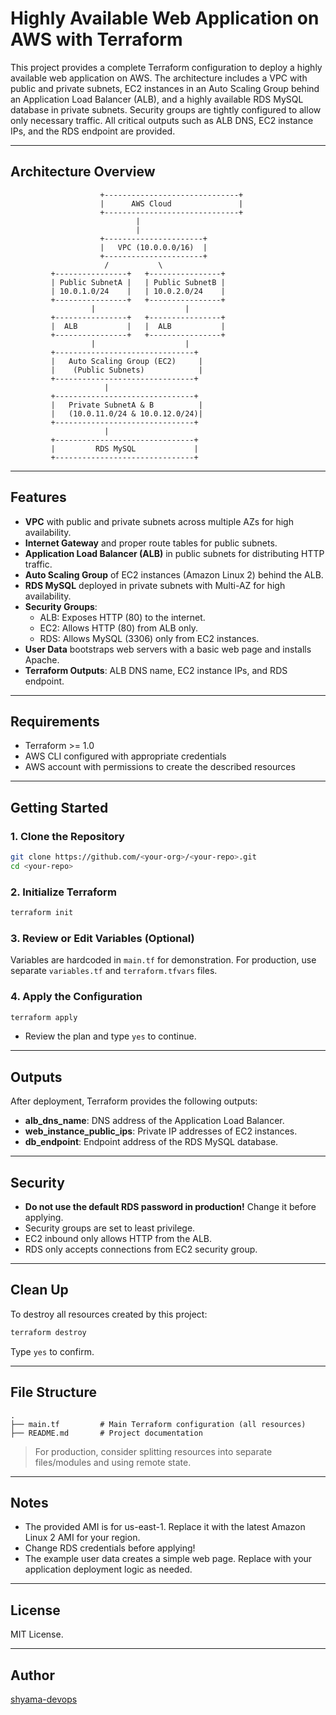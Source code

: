 # Highly Available Web Application on AWS with Terraform

This project provides a complete Terraform configuration to deploy a highly available web application on AWS. The architecture includes a VPC with public and private subnets, EC2 instances in an Auto Scaling Group behind an Application Load Balancer (ALB), and a highly available RDS MySQL database in private subnets. Security groups are tightly configured to allow only necessary traffic. All critical outputs such as ALB DNS, EC2 instance IPs, and the RDS endpoint are provided.

---

## Architecture Overview

```
                    +------------------------------+
                    |      AWS Cloud               |
                    +------------------------------+
                            |
                            |
                    +----------------------+
                    |   VPC (10.0.0.0/16)  |
                    +----------------------+
                     /           \           
         +----------------+   +----------------+
         | Public SubnetA |   | Public SubnetB |
         | 10.0.1.0/24    |   | 10.0.2.0/24    |
         +----------------+   +----------------+
                  |                    |
         +----------------+   +----------------+
         |  ALB           |   |  ALB           |
         +----------------+   +----------------+
                  |                    |
         +-------------------------------+
         |   Auto Scaling Group (EC2)     |
         |    (Public Subnets)            |
         +-------------------------------+
                     |
         +-------------------------------+
         |   Private SubnetA & B          |
         |   (10.0.11.0/24 & 10.0.12.0/24)|
         +-------------------------------+
                     |
         +-------------------------------+
         |         RDS MySQL             |
         +-------------------------------+
```

---

## Features

- **VPC** with public and private subnets across multiple AZs for high availability.
- **Internet Gateway** and proper route tables for public subnets.
- **Application Load Balancer (ALB)** in public subnets for distributing HTTP traffic.
- **Auto Scaling Group** of EC2 instances (Amazon Linux 2) behind the ALB.
- **RDS MySQL** deployed in private subnets with Multi-AZ for high availability.
- **Security Groups**:
  - ALB: Exposes HTTP (80) to the internet.
  - EC2: Allows HTTP (80) from ALB only.
  - RDS: Allows MySQL (3306) only from EC2 instances.
- **User Data** bootstraps web servers with a basic web page and installs Apache.
- **Terraform Outputs**: ALB DNS name, EC2 instance IPs, and RDS endpoint.

---

## Requirements

- Terraform >= 1.0
- AWS CLI configured with appropriate credentials
- AWS account with permissions to create the described resources

---

## Getting Started

### 1. Clone the Repository

```bash
git clone https://github.com/<your-org>/<your-repo>.git
cd <your-repo>
```

### 2. Initialize Terraform

```bash
terraform init
```

### 3. Review or Edit Variables (Optional)

Variables are hardcoded in `main.tf` for demonstration. For production, use separate `variables.tf` and `terraform.tfvars` files.

### 4. Apply the Configuration

```bash
terraform apply
```
- Review the plan and type `yes` to continue.

---

## Outputs

After deployment, Terraform provides the following outputs:

- **alb_dns_name**: DNS address of the Application Load Balancer.
- **web_instance_public_ips**: Private IP addresses of EC2 instances.
- **db_endpoint**: Endpoint address of the RDS MySQL database.

---

## Security

- **Do not use the default RDS password in production!** Change it before applying.
- Security groups are set to least privilege.
- EC2 inbound only allows HTTP from the ALB.
- RDS only accepts connections from EC2 security group.

---

## Clean Up

To destroy all resources created by this project:

```bash
terraform destroy
```
Type `yes` to confirm.

---

## File Structure

```
.
├── main.tf         # Main Terraform configuration (all resources)
├── README.md       # Project documentation
```

> For production, consider splitting resources into separate files/modules and using remote state.

---

## Notes

- The provided AMI is for us-east-1. Replace it with the latest Amazon Linux 2 AMI for your region.
- Change RDS credentials before applying!
- The example user data creates a simple web page. Replace with your application deployment logic as needed.

---

## License

MIT License.

---

## Author

[shyama-devops](https://github.com/shyama-devops)
